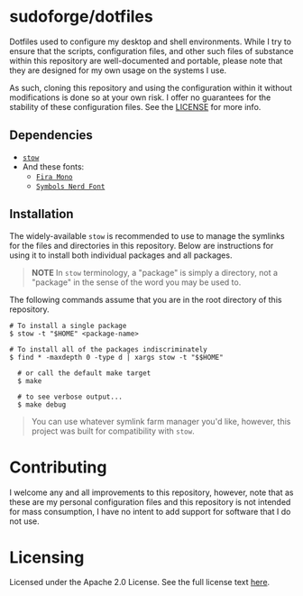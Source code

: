 # sudoforge/dotfiles

Dotfiles used to configure my desktop and shell environments. While I try to
ensure that the scripts, configuration files, and other such files of substance
within this repository are well-documented and portable, please note that they
are designed for my own usage on the systems I use.

As such, cloning this repository and using the configuration within it without
modifications is done so at your own risk. I offer no guarantees for the
stability of these configuration files. See the [LICENSE](LICENSE) for more
info.

## Dependencies

- [`stow`][stow]
- And these fonts:
  - [`Fira Mono`][fira-mono]
  - [`Symbols Nerd Font`][symbols-nerd-font]

[stow]: https://www.gnu.org/software/stow/ "GNU Stow"
[fira-mono]: https://fonts.google.com/specimen/Fira+Mono
[symbols-nerd-font]: https://github.com/ryanoasis/nerd-fonts

## Installation

The widely-available `stow` is recommended to use to manage the symlinks for the
files and directories in this repository. Below are instructions for using it to
install both individual packages and all packages.

> **NOTE**
> In `stow` terminology, a "package" is simply a directory, not a "package" in
> the sense of the word you may be used to.

The following commands assume that you are in the root directory of this
repository.

```
# To install a single package
$ stow -t "$HOME" <package-name>

# To install all of the packages indiscriminately
$ find * -maxdepth 0 -type d | xargs stow -t "$$HOME"

  # or call the default make target
  $ make

  # to see verbose output...
  $ make debug

```

> You can use whatever symlink farm manager you'd like, however, this project
> was built for compatibility with `stow`.

# Contributing

I welcome any and all improvements to this repository, however, note that as
these are my personal configuration files and this repository is not intended
for mass consumption, I have no intent to add support for software that I do not
use.

# Licensing

Licensed under the Apache 2.0 License. See the full license text
[here](LICENSE).
